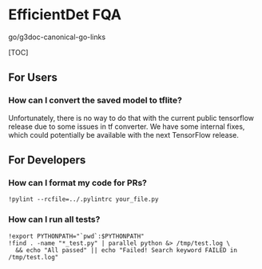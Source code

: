 # EfficientDet FQA

go/g3doc-canonical-go-links

<!--*
# Document freshness: For more information, see go/fresh-source.
freshness: { owner: 'tanmingxing' reviewed: '2020-05-09' }
*-->


[TOC]

## For Users

### How can I convert the saved model to tflite?

Unfortunately, there is no way to do that with the current public tensorflow release due to some issues in tf converter.
We have some internal fixes, which could potentially be available with the next TensorFlow release.

## For Developers

### How can I format my code for PRs?

    !pylint --rcfile=../.pylintrc your_file.py

### How can I run all tests?

    !export PYTHONPATH="`pwd`:$PYTHONPATH"
    !find . -name "*_test.py" | parallel python &> /tmp/test.log \
      && echo "All passed" || echo "Failed! Search keyword FAILED in /tmp/test.log"
